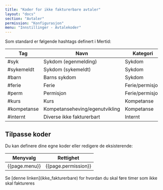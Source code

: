 ```yaml
---
title: "Koder for ikke fakturerbare avtaler"
layout: "docs"
section: "Avtaler"
permission: "Konfigurasjon"
menu: "Innstillinger - Avtalekoder"
---
```


Som standard er følgende hashtags definert i Mertid:


| Tag         | Navn                           | Kategori        |
|-------------|--------------------------------|-----------------|
| #syk        | Sykdom (egenmelding)           | Sykdom          |
| #sykemeldt  | Sykdom (sykemeldt)             | Sykdom          |
| #barn       | Barns sykdom                   | Sykdom          |
| #ferie      | Ferie                          | Ferie/permisjon |
| #perm       | Permisjon                      | Ferie/permisjon |
| #kurs       | Kurs                           | Kompetanse      |
| #kompetanse | Kompetanseheving/egenutvikling | Kompetanse      |
| #internt    | Diverse ikke fakturerbart      | Internt         |



## Tilpasse koder
Du kan definere dine egne koder eller redigere de eksisterende:



| Menyvalg      | Rettighet           |
|---------------|---------------------|
| {{page.menu}} | {{page.permission}} |


<div class="note--warning" markdown="1">
Se [denne linken](ikke_fakturerbare) for hvordan du skal føre timer som ikke skal faktureres
</div>
